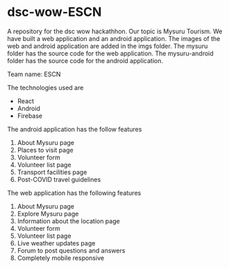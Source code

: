 # dsc-wow-ESCN
A repository for the dsc wow hackathhon. Our topic is Mysuru Tourism.
We have built a web application and an android application.
The images of the web and android application are added in the imgs folder.
The mysuru folder has the source code for the web application.
The mysuru-android folder has the source code for the android application.

Team name: ESCN

The technologies used are
- React
- Android
- Firebase

The android application has the follow features
1) About Mysuru page
2) Places to visit page
3) Volunteer form 
4) Volunteer list page
5) Transport facilities page
6) Post-COVID travel guidelines

The web application has the following features
1) About Mysuru page
2) Explore Mysuru page
3) Information about the location page
4) Volunteer form
5) Volunteer list page
6) Live weather updates page
7) Forum to post questions and answers
8) Completely mobile responsive


